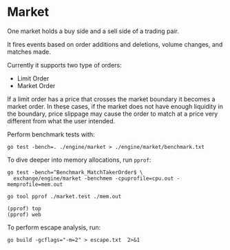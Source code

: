 # Market

One market holds a buy side and a sell side of a trading pair.

It fires events based on order additions and deletions, volume changes, and 
matches made.

Currently it supports two type of orders:

- Limit Order
- Market Order

If a limit order has a price that crosses the market boundary it becomes a
market order. In these cases, if the market does not have enough liquidity in
the boundary, price slippage may cause the order to match at a price very 
different from what the user intended.

Perform benchmark tests with:

```
go test -bench=. ./engine/market > ./engine/market/benchmark.txt
```

To dive deeper into memory allocations, run `pprof`:

```
go test -bench=^Benchmark_MatchTakerOrder$ \
  exchange/engine/market -benchmem -cpuprofile=cpu.out -memprofile=mem.out

go tool pprof ./market.test ./mem.out

(pprof) top
(pprof) web
```

To perform escape analysis, run:

```
go build -gcflags="-m=2" > escape.txt  2>&1  
```
